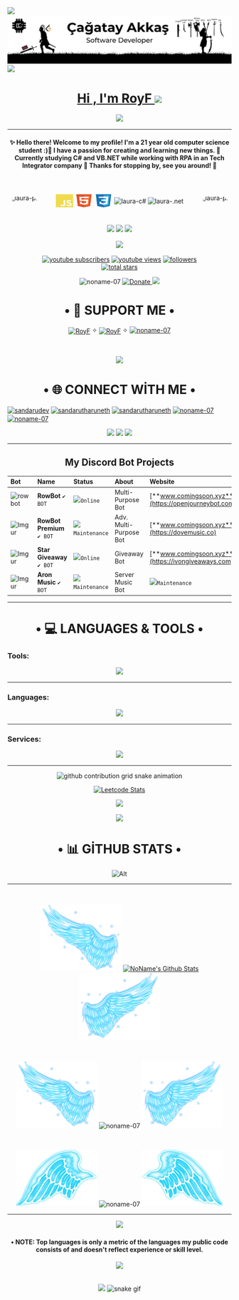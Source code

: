 <a href="https://github.com/404"><img src="https://user-images.githubusercontent.com/73097560/115834477-dbab4500-a447-11eb-908a-139a6edaec5c.gif"></a>
![MasterHead](https://github.com/noname-07/noname-07/blob/main/img/Github%20Banner.jpg)
<a href="https://github.com/404"><img src="https://user-images.githubusercontent.com/73097560/115834477-dbab4500-a447-11eb-908a-139a6edaec5c.gif"></a>
<!-- ![](https://komarev.com/ghpvc/?username=noname-07&color=blue) -->
<div align="center">
 <a href="https://github.com/noname-07">
  <h1 align="center">Hi , I'm RoyF <img src="https://media.giphy.com/media/hvRJCLFzcasrR4ia7z/giphy.gif" width="35"></h1>
<p align="center">
 
  <a href="https://github.com/DenverCoder1/readme-typing-svg"><img src="https://readme-typing-svg.herokuapp.com?lines=Computer+Science+Student;Full+Stack+Web+Developer;DS%20|%20AI%20|%20ML%20Enthusiast;Graphic%20Designer;Always%20learning%20new%20things&center=true&width=500&height=50"></a>
 </p>
<hr/>
<!-- <h4 align="center">I'm a web developer and im currently learning programming languages like javascript, python, c++ etc.</h4> -->
<div align="center">
<!--
<img align="center" alt="zerotwo-pic" height="150" style="border-radius:50px;" src="https://media.giphy.com/media/O7b01gFko9Ohy/giphy.gif">
<img align="center" alt="zerotwo-pic" height="150" style="border-radius:50px;" src="https://c.tenor.com/yvGNPPoeZckAAAAC/darling-in.gif">
<img align="center" alt="zerotwo-pic" height="150" style="border-radius:50px;" src="https://media.giphy.com/media/eHQ5BsgBIBIGI/giphy.gif">
<img align="center" alt="zerotwo-pic" height="150" style="border-radius:50px;" src="https://media.giphy.com/media/j4h4FTCSkdfry/giphy.gif">
-->
  
  
  <div>
    
  <!-- <img align="center" height="165em" src="https://github-readme-stats.vercel.app/api?username=laurasiiia&show_icons=true&theme=tokyonight&include_all_commits=true&count_private=true"/>
  <img align="center" height="165em" src="https://github-readme-stats.vercel.app/api/top-langs/?username=laurasiiia&layout=compact&langs_count=7&theme=tokyonight"/> -->
   
</div>
  


  #### ✨ Hello there! Welcome to my profile! I'm a 21 year old computer science student :)👾 I have a passion for creating and learning new things. 🎨 Currently studying C# and VB.NET while working with RPA in an Tech Integrator company 🌱 Thanks for stopping by, see you around! 🌸
  
  
  #
  
<div style="display: inline_block" ><br>

  <img align="left" alt="laura-pic" height="150" style="border-radius:50px;" src="https://media.giphy.com/media/9vjgaOecdyJL38m03z/giphy.gif">

  <img align="center" alt="laura-Js" height="30" width="40" src="https://raw.githubusercontent.com/devicons/devicon/master/icons/javascript/javascript-plain.svg">
  <img align="center" alt="laura-HTML" height="30" width="40" src="https://raw.githubusercontent.com/devicons/devicon/master/icons/html5/html5-original.svg">
  <img align="center" alt="laura-CSS" height="30" width="40" src="https://raw.githubusercontent.com/devicons/devicon/master/icons/css3/css3-original.svg">
  <img align="center" alt="laura-c#" height="30" width"40" src="https://cdn.jsdelivr.net/gh/devicons/devicon/icons/csharp/csharp-original.svg" />
  <img align="center" alt="laura-.net" heigth="30" width="40" src="https://cdn.jsdelivr.net/gh/devicons/devicon/icons/dot-net/dot-net-plain.svg" />
          
          
 
  <img align="right" alt="laura-pic" height="150" style="border-radius:50px;" src="https://media.giphy.com/media/9vjgaOecdyJL38m03z/giphy.gif">
</div>
  
  #
  
<div> 
  <a href="https://www.linkedin.com/in/laura-loyola-5195aa213/" target="_blank"><img src="https://img.shields.io/badge/-LinkedIn-%230077B5?style=for-the-badge&logo=linkedin&logoColor=white" target="_blank"></a> 
  <a href="https://www.instagram.com/laurasiiia_/" target="_blank"><img src="https://img.shields.io/badge/-Instagram-%23E4405F?style=for-the-badge&logo=instagram&logoColor=white" target="_blank"></a>
  <a href = "mailto:lauraloyolarpeixoto@outlook.com"><img src="https://img.shields.io/badge/Microsoft_Outlook-0078D4?style=for-the-badge&logo=microsoft-outlook&logoColor=white" target="_blank"></a>
  
  </div>
<br>
  <a href="https://github.com/404"><img src="https://user-images.githubusercontent.com/73097560/115834477-dbab4500-a447-11eb-908a-139a6edaec5c.gif"></a>
  <p align="center">
      <a href="https://www.youtube.com/@mr.lawres?sub_confirmation=1">
         <img alt="youtube subscribers" title="Subscribe" src="https://custom-icon-badges.demolab.com/youtube/channel/subscribers/UCHrG-vbJeo7jqbOc5v53_7A?color=%23E05D44&label=SUBSCRIBE&logo=video&logoColor=white&style=for-the-badge&labelColor=CE4630"/></a> 
      <a href="https://www.youtube.com/@mr.lawres/videos">
         <img alt="youtube views" title="YouTube Views" src="https://custom-icon-badges.demolab.com/youtube/channel/views/UCHrG-vbJeo7jqbOc5v53_7A?color=%23E1AD0E&logo=eye&logoColor=white&style=for-the-badge&labelColor=C79600"/></a> 
      <a href="https://github.com/noname-07?tab=followers">
         <img alt="followers" title="Follow me" src="https://custom-icon-badges.demolab.com/github/followers/noname-07?color=236ad3&labelColor=1155ba&style=for-the-badge&logo=person-add&label=Follow&logoColor=white"/></a>
      <a href="https://github.com/noname-07?tab=repositories&sort=stargazers">
         <img alt="total stars" title="Total stars on GitHub" src="https://custom-icon-badges.demolab.com/github/stars/noname-07?color=55960c&style=for-the-badge&labelColor=488207&logo=star"/></a>
</p>
<p align="center"> <img src="https://komarev.com/ghpvc/?username=noname-07&label=Profile%20views&color=0e75b6&style=plastic" alt="noname-07" /> <a href="https://www.youtube.com/c/noname-07">
    <img src="https://img.shields.io/badge/$-Support Me-ff69b4.svg?style=flat" alt="Donate" />
 <a href="https://github.com/404"><img src="https://user-images.githubusercontent.com/73097560/115834477-dbab4500-a447-11eb-908a-139a6edaec5c.gif"></a>
 <h1 align="center">• 💸 SUPPORT ME •</h1>
<p><a href="https://www.buymeacoffee.com/RoyF"> <img align="center" src="https://cdn.buymeacoffee.com/buttons/v2/default-yellow.png" height="50" width="210" alt="RoyF" /></a> ✧ <a href="https://ko-fi.com/RoyF"> <img align="center" src="https://cdn.ko-fi.com/cdn/kofi3.png?v=3" height="50" width="210" alt="RoyF" /></a> ✧ <a href="https://paypal.me/royfoffical"> <img src="https://github.com/andreostrovsky/donate-with-paypal/blob/master/dark.svg" height="50" width="210" alt="noname-07" /></a></p><br><br>
  </a> 
<a href="https://github.com/404"><img src="https://user-images.githubusercontent.com/73097560/115834477-dbab4500-a447-11eb-908a-139a6edaec5c.gif"></a></p>
 </a>
</div>

<h1 align="center">• 🌐 CONNECT WİTH ME •</h1>
<p align="left">
<a href="https://twitter.com/royfofficial" target="blank"><img align="center" src="https://raw.githubusercontent.com/rahuldkjain/github-profile-readme-generator/master/src/images/icons/Social/twitter.svg" alt="sandarudev" height="30" width="40" /></a>
<a href="https://instagram.com/royfofficial" target="blank"><img align="center" src="https://raw.githubusercontent.com/rahuldkjain/github-profile-readme-generator/master/src/images/icons/Social/instagram.svg" alt="sandarutharuneth" height="30" width="40" /></a>
<a href="https://facebook.com/royfofficial" target="blank"><img align="center" src="https://raw.githubusercontent.com/rahuldkjain/github-profile-readme-generator/master/src/images/icons/Social/facebook.svg" alt="sandarutharuneth" height="30" width="40" /></a>    
<a href="https://www.youtube.com/c/royfofficial" target="blank"><img align="center" src="https://raw.githubusercontent.com/rahuldkjain/github-profile-readme-generator/master/src/images/icons/Social/youtube.svg" alt="noname-07" height="30" width="40" /></a>
<a href="https://www.leetcode.com/royfofficial" target="blank"><img align="center" src="https://raw.githubusercontent.com/rahuldkjain/github-profile-readme-generator/master/src/images/icons/Social/leet-code.svg" alt="noname-07" height="30" width="40" /></a>
</p>
<a href="https://discord.gg/QZ3hWeJEEp"><img src="https://discord.com/api/guilds/815613595069054996/widget.png?style=banner2"></a>
<a href="https://discord.gg/QZ3hWeJEEp"><img src="https://discord.c99.nl/widget/theme-3/918463668679770173.png"></a>
<a href="https://github.com/404"><img src="https://user-images.githubusercontent.com/73097560/115834477-dbab4500-a447-11eb-908a-139a6edaec5c.gif"></a>

---

## My Discord Bot Projects

| Bot | Name | Status | About | Website |
| :---- | :---- | :---- | :---- | :---- |
|![rowbot](https://cdn.discordapp.com/attachments/1006962822363750401/1193555297470513344/20240107_170218.png)| **RowBot** `✔ BOT` | <a href="https://github.com/404"><img src="https://cdn.discordapp.com/attachments/1006962822363750401/1193557846260985876/20240107_171233.gif"></a>`Online` | Multi-Purpose Bot | [**www.comingsoon.xyz**](https://openjourneybot.com) |
|![Imgur](https://cdn.discordapp.com/attachments/1006962822363750401/1193556132816490587/20240107_170505.png)| **RowBot Premium** `✔ BOT` | <a href="https://github.com/404"><img src="https://cdn.discordapp.com/attachments/1006962822363750401/1193560704482017280/20240107_172345.gif"></a>`Maintenance` | Adv. Multi-Purpose Bot | [**www.comingsoon.xyz**](https://dovemusic.co) |
|![Imgur](https://cdn.discordapp.com/attachments/1006962822363750401/1193556142941556936/20240107_170536.png)| **Star Giveaway** `✔ BOT` | <a href="https://github.com/404"><img src="https://cdn.discordapp.com/attachments/1006962822363750401/1193557846260985876/20240107_171233.gif"></a>`Online` | Giveaway Bot | [**www.comingsoon.xyz**](https://ivongiveaways.com) |
|![Imgur](https://cdn.discordapp.com/attachments/1006962822363750401/1193556163573334136/20240107_170547.png)| **Aron Music** `✔ BOT` | <a href="https://github.com/404"><img src="https://cdn.discordapp.com/attachments/1006962822363750401/1193560704482017280/20240107_172345.gif"></a>`Maintenance` | Server Music Bot | <a href="https://github.com/404"><img src="https://cdn.discordapp.com/attachments/1006962822363750401/1193560704482017280/20240107_172345.gif"></a>`Maintenance` |

---

# • 💻 LANGUAGES & TOOLS •
<h3 align="left">Tools:</h3>

<p align="center">
  <a href="https://skillicons.dev">
    <img src="https://skillicons.dev/icons?i=ae,androidstudio,appwrite,arduino,au,blender,git,bootstrap,codepen,bots,figma,flutter,idea,ai,md,nginx,ps,powershell,pr,unity,unreal,vscode,xd" />
  </a>
</p>

---

<h3 align="left">Languages:</h3>

<p align="center">
  <a href="https://skillicons.dev">
    <img src="https://skillicons.dev/icons?i=babel,bash,c,cs,cpp,html,css,js,docker,dotnet,electron,java,python,kotlin,mongodb,mysql,nextjs,nodejs,php,react,rust,swift,tailwind,ts,vite" />
  </a>
</p>

---

<h3 align="left">Services:</h3>

<p align="center">
  <a href="https://skillicons.dev">
    <img src="https://skillicons.dev/icons?i=aws,azure,cloudflare,devto,firebase,gcp,discord,github,heroku,netlify,vercel,replit,instagram,twitter,linkedin,postman,stackoverflow,webflow,wordpress" />
  </a>
</p>

---

<!--
![Solidity](https://img.shields.io/badge/Solidity-%23363636.svg?style=for-the-badge&logo=solidity&logoColor=white)
![Python](https://img.shields.io/badge/python-3670A0?style=for-the-badge&logo=python&logoColor=ffdd54)
![JavaScript](https://img.shields.io/badge/javascript-%23323330.svg?style=for-the-badge&logo=javascript&logoColor=%23F7DF1E)
![React](https://img.shields.io/badge/react-%2320232a.svg?style=for-the-badge&logo=react&logoColor=%2361DAFB)
![C++](https://img.shields.io/badge/-C++-365dbf.svg?logo=C%2B%2B&style=for-the-badge)
![HTML5](https://img.shields.io/badge/html5-%23E34F26.svg?style=for-the-badge&logo=html5&logoColor=white)
![CSS3](https://img.shields.io/badge/css3-%231572B6.svg?style=for-the-badge&logo=css3&logoColor=white)
![Go](https://img.shields.io/badge/go-%2300ADD8.svg?style=for-the-badge&logo=go&logoColor=white)
![Git](https://img.shields.io/badge/git-%23F05033.svg?style=for-the-badge&logo=git&logoColor=white)
![Bootstrap](https://img.shields.io/badge/bootstrap-%23563D7C.svg?style=for-the-badge&logo=bootstrap&logoColor=white)
![Jquery](https://img.shields.io/badge/jQuery-%230769AD.svg?logo=jquery&style=for-the-badge&logoColor=white)
![Next JS](https://img.shields.io/badge/Next-black.svg?logo=next.js&style=for-the-badge&logoColor=white)
![NodeJS](https://img.shields.io/badge/node.js-6DA55F?style=for-the-badge&logo=node.js&logoColor=white)
![Express.js](https://img.shields.io/badge/express.js-%23404d59.svg?style=for-the-badge&logo=express&logoColor=%2361DAFB)
![MySQL](https://img.shields.io/badge/mysql-%2300f.svg?style=for-the-badge&logo=mysql&logoColor=white)
![MongoDB](https://img.shields.io/badge/MongoDB-%234ea94b.svg?style=for-the-badge&logo=mongodb&logoColor=white)
![Java](https://img.shields.io/badge/java-%23ED8B00.svg?style=for-the-badge&logo=java&logoColor=white)
![Ubuntu](https://img.shields.io/badge/-Ubuntu-6F52B5.svg?logo=ubuntu&style=for-the-badge)
![Docker](https://img.shields.io/badge/docker-%230db7ed.svg?style=for-the-badge&logo=docker&logoColor=white)
<a href="https://github.com/404"><img src="https://user-images.githubusercontent.com/73097560/115834477-dbab4500-a447-11eb-908a-139a6edaec5c.gif"></a>
-->

<picture>
  <source media="(prefers-color-scheme: dark)" srcset="https://raw.githubusercontent.com/noname-07/noname-07/output/github-contribution-grid-snake-dark.svg">
  <source media="(prefers-color-scheme: light)" srcset="https://raw.githubusercontent.com/noname-07/noname-07/output/github-contribution-grid-snake.svg">
  <img alt="github contribution grid snake animation" src="https://raw.githubusercontent.com/noname-07/noname-07/output/github-contribution-grid-snake.svg">
</picture>

<!-- ![snake gif](https://github.com/noname-07/noname-07/blob/output/github-contribution-grid-snake.gif) -->

[![Leetcode Stats](https://leetcard.jacoblin.cool/noname-07?theme=unicorn)](https://leetcode.com/noname-07/)

![](https://github-profile-summary-cards.vercel.app/api/cards/profile-details?username=noname-07&theme=vue)

<a href="https://github.com/404"><img src="https://user-images.githubusercontent.com/73097560/115834477-dbab4500-a447-11eb-908a-139a6edaec5c.gif"></a>
# • 📊 GİTHUB STATS •

![Alt](https://repobeats.axiom.co/api/embed/829458f59b8c767822414b08c808ba8621b6bad8.svg "Repobeats analytics image")

---

 <br />
 
  <p align="center">
  <a>
    <img heigth="160" width="182" src="https://github.com/noname-07/noname-07/blob/main/img/Bird%20Wing%20Left.png">
      <a href="https://github.com/anuraghazra/github-readme-stats"><img alt="NoName's Github Stats" src="https://github-readme-stats.vercel.app/api?username=noname-07&show_icons=true&count_private=true&theme=material-palenight" height="192px"/></a>
    <img heigth="160" width="182" src="https://github.com/noname-07/noname-07/blob/main/img/Bird%20Wing%20Right.png">
  </a>
</p>

  
<br />


 
 <p align="center">
  <a>
    <img heigth="160" width="182" src="https://github.com/noname-07/noname-07/blob/main/img/Bird%20Wing%20Left.png">
    <img align="center" src="https://github-readme-streak-stats.herokuapp.com/?user=noname-07&theme=material-palenight&hide_border=false" alt="noname-07" width="55%" />
    <img heigth="160" width="182" src="https://github.com/noname-07/noname-07/blob/main/img/Bird%20Wing%20Right.png">
  </a>
</p>
 

 
 <br />
 
  
  
  <p align="center">
  <a>
    <img heigth="160" width="182" src="https://github.com/noname-07/noname-07/blob/main/img/Bird%20Wing%20Bottom%20Left.png">
    <img align="center" src="https://github-readme-stats.vercel.app/api/top-langs/?username=noname-07&theme=material-palenight&hide_border=false&include_all_commits=false&count_private=false&layout=compact" alt="noname-07" />
    <img heigth="160" width="182" src="https://github.com/noname-07/noname-07/blob/main/img/Bird%20Wing%20Bottom%20Right.png">
  </a>
</p>
 <hr/>
<a href="https://github.com/404"><img src="https://user-images.githubusercontent.com/73097560/115834477-dbab4500-a447-11eb-908a-139a6edaec5c.gif"></a> 
  <h4 align="center"><b>• NOTE:</b> Top languages is only a metric of the languages my public code consists of and doesn't reflect experience or skill level.</h4>
 <a href="https://github.com/404"><img src="https://user-images.githubusercontent.com/73097560/115834477-dbab4500-a447-11eb-908a-139a6edaec5c.gif"></a> 
  <br>
  
  
 <!--
 [![Top Langs](https://github-readme-stats.vercel.app/api/top-langs/?username=noname-07&layout=compact&langs_count=25&title_color=0000ee&text_color=ffffff&bg_color=000000&hide_border=true)](https://github.com/noname-07/github-readme-stats)
-->


<br />

![](https://github-profile-trophy.vercel.app/?username=noname-07&theme=dracula&no-frame=false&no-bg=false&margin-w=4)
![snake gif](https://github.com/YOUR_USERNAME/YOUR_USERNAME/blob/output/github-contribution-grid-snake.gif)
<br />

<br />


